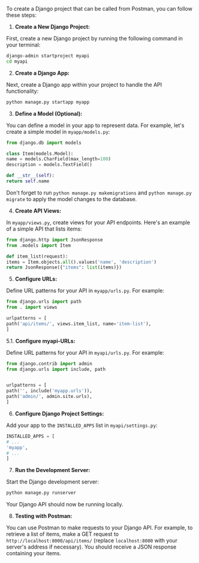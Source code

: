 To create a Django project that can be called from Postman, you can follow these steps:

1. **Create a New Django Project:**

First, create a new Django project by running the following command in your terminal:

```bash
django-admin startproject myapi
cd myapi
```

2. **Create a Django App:**

Next, create a Django app within your project to handle the API functionality:

```bash
python manage.py startapp myapp
```

3. **Define a Model (Optional):**

You can define a model in your app to represent data. For example, let's create a simple model in `myapp/models.py`:

```python
from django.db import models

class Item(models.Model):
name = models.CharField(max_length=100)
description = models.TextField()

def __str__(self):
return self.name
```

Don't forget to run `python manage.py makemigrations` and `python manage.py migrate` to apply the model changes to the database.

4. **Create API Views:**

In `myapp/views.py`, create views for your API endpoints. Here's an example of a simple API that lists items:

```python
from django.http import JsonResponse
from .models import Item

def item_list(request):
items = Item.objects.all().values('name', 'description')
return JsonResponse({"items": list(items)})
```

5. **Configure URLs:**

Define URL patterns for your API in `myapp/urls.py`. For example:

```python
from django.urls import path
from . import views

urlpatterns = [
path('api/items/', views.item_list, name='item-list'),
]
```

5.1. **Configure myapi-URLs:**

Define URL patterns for your API in `myapi/urls.py`. For example:

```python
from django.contrib import admin
from django.urls import include, path


urlpatterns = [
path('', include('myapp.urls')),
path('admin/', admin.site.urls),
]
```


6. **Configure Django Project Settings:**

Add your app to the `INSTALLED_APPS` list in `myapi/settings.py`:

```python
INSTALLED_APPS = [
# ...
'myapp',
# ...
]
```

7. **Run the Development Server:**

Start the Django development server:

```bash
python manage.py runserver
```

Your Django API should now be running locally.

8. **Testing with Postman:**

You can use Postman to make requests to your Django API. For example, to retrieve a list of items, make a GET request to `http://localhost:8000/api/items/` (replace `localhost:8000` with your server's address if necessary). You should receive a JSON response containing your items.

